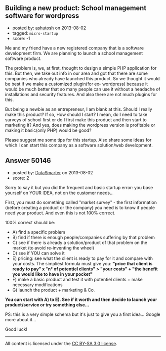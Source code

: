 ## Building a new product: School management software for wordpress

- posted by: [ashutosh](https://stackexchange.com/users/-1/27273-ashutosh) on 2013-08-02
- tagged: `micro-startup`
- score: -1


Me and my friend have a new registered company that is a software development firm. We are planning to launch a school management software product.

The problem is, we, at first, thought to design a simple PHP application for this. But then, we take out info in our area and got that there are some companies who already have launched this product. So we thought it would be best if we make a customized plugin(for ex- wordpress) because it would be much better that so many people can use it without a headache of installations and security features. And also there are not much plugins for this.

But being a newbie as an entrepreneur, I am blank at this. Should I really make this product? If so, How should I start? I mean, do I need to take surveys of school first or do
I first make this product and then start to marketing it? And yes, does making the wordpress version is profitable or making it basic(only PHP) would be good?

Please suggest me some tips for this startup. Also share some ideas for which I can start this company as a software solution/web development.



## Answer 50146

- posted by: [DataSmarter](https://stackexchange.com/users/-1/27274-datasmarter) on 2013-08-02
- score: 2

Sorry to say it but you did the frequent and basic startup error: you base yourself on YOUR IDEA, not on the customer needs...

First, you must do something called "market survey" - the first information (before creating a product or the company) you need is to know if people need your product. And even this is not 100% correct.

100% correct should be: 

 - A) find a specific problem 
 - B) find if there is enough
   people/companies suffering by that problem 
 - C) see if there is already
   a solution/product of that problem on the market (to avoid
   re-inventing the wheel) 
 - D) see if YOU can solve it 
 - E) pricing: see
   what the client is ready to pay for it and compare with your costs.
   The simpliest formula must give you: 
**"price that client is ready to pay" x "n° of potentiel clients" > "your costs" + "the benefit
   you would like to have in your pocket"** 
 - F) make a basic product and
   test it with potentiel clients + make necessary modifications 
 - G) launch the product + marketing & Co.

**You can start with A) to E). See if it worth and then decide to launch your product/service or try something else...**

PS: this is a very simple schema but it's just to give you a first idea... Google more about it...

Good luck!



---

All content is licensed under the [CC BY-SA 3.0 license](https://creativecommons.org/licenses/by-sa/3.0/).
